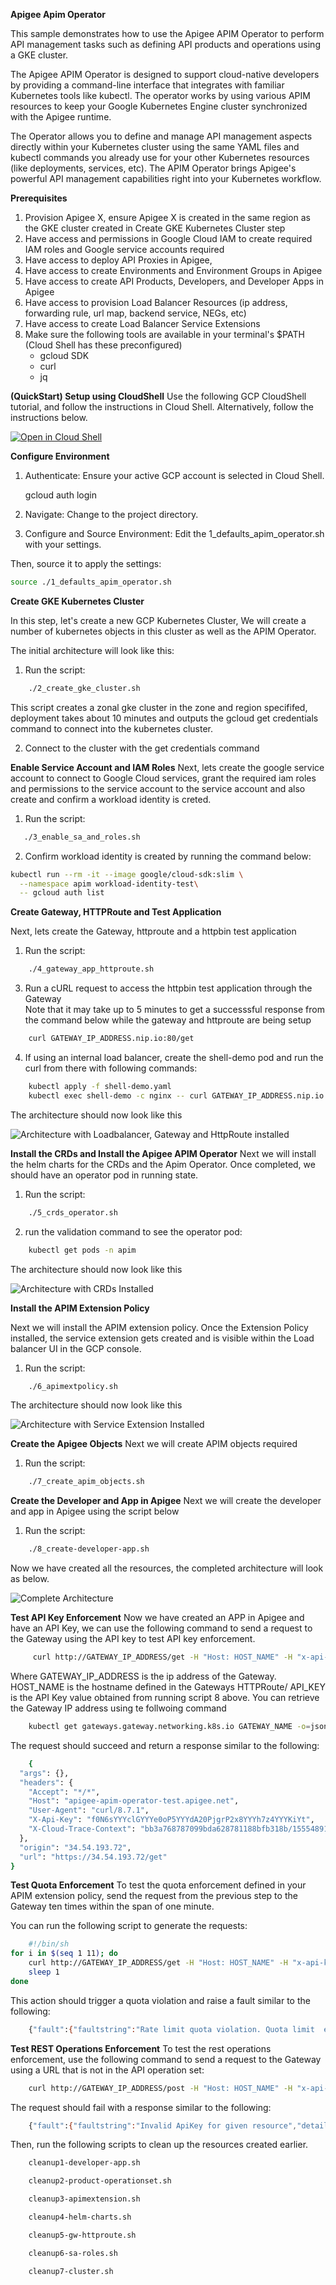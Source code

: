  **Apigee Apim Operator**
 
This sample demonstrates how to use the Apigee APIM Operator to perform API management tasks such as defining API products and operations using a GKE cluster.

The Apigee APIM Operator is designed to support cloud-native developers by providing a command-line interface that integrates with familiar Kubernetes tools like kubectl. The operator works by using various APIM resources to keep your Google Kubernetes Engine cluster synchronized with the Apigee runtime.

The Operator allows you to define and manage API management aspects directly within your Kubernetes cluster using the same YAML files and kubectl commands you already use for your other Kubernetes resources (like deployments, services, etc). The APIM Operator brings Apigee's powerful API management capabilities right into your Kubernetes workflow.

 **Prerequisites**
1. Provision Apigee X, ensure Apigee X is created in the same region as the GKE cluster created in Create GKE Kubernetes Cluster step
2. Have access and permissions in Google Cloud IAM to create required IAM roles and Google service accounts required 
3. Have access to deploy API Proxies in Apigee,
4. Have access to create Environments and Environment Groups in Apigee
5. Have access to create API Products, Developers, and Developer Apps in Apigee
6. Have access to provision Load Balancer Resources (ip address, forwarding rule, url map, backend service, NEGs, etc)
7. Have access to create Load Balancer Service Extensions
8. Make sure the following tools are available in your terminal's $PATH (Cloud Shell has these preconfigured)
    - gcloud SDK
    - curl
    - jq

**(QuickStart) Setup using CloudShell**
Use the following GCP CloudShell tutorial, and follow the instructions in Cloud Shell. Alternatively, follow the instructions below.


[![Open in Cloud Shell](https://gstatic.com/cloudssh/images/open-btn.png)](https://ssh.cloud.google.com/cloudshell/open?cloudshell_git_repo=https://github.com/AyoSal/apim-operator.git&cloudshell_tutorial=docs/clodshell-tutorial.md)


 **Configure Environment**

1. Authenticate:
   Ensure your active GCP account is selected in Cloud Shell.

    gcloud auth login


2. Navigate:
   Change to the project directory. 


3. Configure and Source Environment:
   Edit the 1_defaults_apim_operator.sh with your settings.

Then, source it to apply the settings:
```bash
source ./1_defaults_apim_operator.sh
```

**Create GKE Kubernetes Cluster**

In this step, let's create a new GCP Kubernetes Cluster, We will create a number
of kubernetes objects in this cluster as well as the APIM Operator.

The initial architecture will look like this:

1. Run the script:
```bash
    ./2_create_gke_cluster.sh
```
This script creates a zonal gke cluster in the zone and region specififed,
deployment takes about 10 minutes and outputs the gcloud get credentials command
to connect into the kubernetes cluster. 

2. Connect to the cluster with the get credentials command

**Enable Service Account and IAM Roles** 
 Next, lets create the google service account to connect to Google Cloud
 services, grant the required iam roles and permissions to the service account
 to the service account and also create and confirm a workload identity is
 creted.

1. Run the script:
```bash
   ./3_enable_sa_and_roles.sh
```
2. Confirm workload identity is created by running the command below:
```bash
kubectl run --rm -it --image google/cloud-sdk:slim \
  --namespace apim workload-identity-test\
  -- gcloud auth list
```


**Create Gateway, HTTPRoute and Test Application**
 
Next, lets create the Gateway, httproute and a httpbin test application 

1. Run the script:
```bash
    ./4_gateway_app_httproute.sh
```
3. Run a cURL request to access the httpbin test application through the Gateway   
    Note that it may take up to 5 minutes to get a successsful response from the
    command below while the gateway and httproute are being setup
    
```bash
    curl GATEWAY_IP_ADDRESS.nip.io:80/get 
```
4. If using an internal load balancer, create the shell-demo pod and run the
   curl from there with following commands: 
```bash    
    kubectl apply -f shell-demo.yaml 
    kubectl exec shell-demo -c nginx -- curl GATEWAY_IP_ADDRESS.nip.io:80/get
```
The architecture should now look like this

![Architecture with Loadbalancer, Gateway and HttpRoute installed](images/v2-Apim-gw-httproute-arch.png)


**Install the CRDs and Install the Apigee APIM Operator** 
Next we will install the helm charts for the CRDs and the Apim Operator.
Once completed, we should have an operator pod in running state. 

1. Run the script:
```bash    
    ./5_crds_operator.sh
```
2. run the validation command to see the operator pod: 
```bash
    kubectl get pods -n apim 
```
The architecture should now look like this

![Architecture with CRDs Installed](images/crds-arch.png)


**Install the APIM Extension Policy**

Next we will install the APIM extension policy. Once the Extension Policy installed, the service extension gets created and is visible within the Load balancer UI in the GCP console.
1. Run the script:
```bash
    ./6_apimextpolicy.sh
```
The architecture should now look like this 

![Architecture with Service Extension Installed](images/svc-ext.png)


**Create the Apigee Objects**
Next we will create APIM objects required

1. Run the script:
```bash
    ./7_create_apim_objects.sh
```


**Create the Developer and App in Apigee**
Next we will create the developer and app in Apigee using the script below
1. Run the script:
```bash
    ./8_create-developer-app.sh
```

Now we have created all the resources, the completed architecture will look as below.

![Complete Architecture](images/Complete-arch.png)

**Test API Key Enforcement**
Now we have created an APP in Apigee and have an API Key, we can use the following command to send a request to the Gateway using the API key to test API key enforcement.
```bash
     curl http://GATEWAY_IP_ADDRESS/get -H "Host: HOST_NAME" -H "x-api-key: API_KEY"
```

Where GATEWAY_IP_ADDRESS is the ip address of the Gateway.
HOST_NAME is the hostname defined in the Gateways HTTPRoute/
API_KEY is the API Key value obtained  from running script 8 above. 
You can retrieve the Gateway IP address using te follwoing command

```bash
    kubectl get gateways.gateway.networking.k8s.io GATEWAY_NAME -o=jsonpath="{.status.addresses[0].value}"
```


The request should succeed and return a response similar to the following:

```bash
    {
  "args": {},
  "headers": {
    "Accept": "*/*",
    "Host": "apigee-apim-operator-test.apigee.net",
    "User-Agent": "curl/8.7.1",
    "X-Api-Key": "f0N6sYYYclGYYYe0oP5YYYdA20PjgrP2x8YYYh7z4YYYKiYt",
    "X-Cloud-Trace-Context": "bb3a768787099bda628781188bfb318b/15554891713516675739"
  },
  "origin": "34.54.193.72",
  "url": "https://34.54.193.72/get"
}
```

**Test Quota Enforcement**
To test the quota enforcement defined in your APIM extension policy, send the request from the previous step to the Gateway ten times within the span of one minute.

You can run the following script to generate the requests:

```bash
    #!/bin/sh
for i in $(seq 1 11); do
    curl http://GATEWAY_IP_ADDRESS/get -H "Host: HOST_NAME" -H "x-api-key: API_KEY"
    sleep 1
done
```

This action should trigger a quota violation and raise a fault similar to the following:

```bash
    {"fault":{"faultstring":"Rate limit quota violation. Quota limit  exceeded. Identifier : _default","detail":{"errorcode":"policies.ratelimit.QuotaViolation"}}}
```



**Test REST Operations Enforcement**
To test the rest operations enforcement, use the following command to send a request to the Gateway using a URL that is not in the API operation set:

```bash
    curl http://GATEWAY_IP_ADDRESS/post -H "Host: HOST_NAME" -H "x-api-key: API_KEY"
```
The request should fail with a response similar to the following:

```bash
    {"fault":{"faultstring":"Invalid ApiKey for given resource","detail":{"errorcode":"oauth.v2.InvalidApiKeyForGivenResource"}}}
```


Then, run the following scripts to clean up the resources created earlier.

```bash
    cleanup1-developer-app.sh
```
```bash
    cleanup2-product-operationset.sh
```
```bash
    cleanup3-apimextension.sh
```
```bash
    cleanup4-helm-charts.sh
```
```bash
    cleanup5-gw-httproute.sh
```
```bash
    cleanup6-sa-roles.sh
```
```bash
    cleanup7-cluster.sh
```










